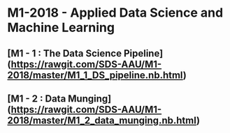 # M1-2018 - Applied Data Science and Machine Learning

## [M1 - 1 : The Data Science Pipeline] (https://rawgit.com/SDS-AAU/M1-2018/master/M1_1_DS_pipeline.nb.html)

## [M1 - 2 : Data Munging] (https://rawgit.com/SDS-AAU/M1-2018/master/M1_2_data_munging.nb.html)